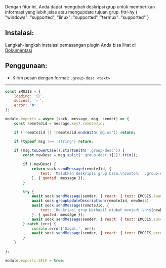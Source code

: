 <title>Group Description Change</title>
<desc>Dengan fitur ini, Anda dapat mengubah deskripsi grup untuk memberikan informasi yang lebih jelas atau mengupdate tujuan grup.</desc>
<github>fitri-hy</github>
<support>
  {
    "windows": "supported",
    "linux": "supported",
    "termux": "supported"
  }
</support>

## Instalasi:
Langkah-langkah instalasi pemasangan plugin Anda bisa lihat di [Dokumentasi](/docs#Plugin)

## Penggunaan:
- Kirim pesan dengan format: `.group-desc <text>`

---

```js
const EMOJIS = {
    loading: '🕒',
    success: '✅',
    error: '❌'
};

module.exports = async (sock, message, msg, sender) => {
    const remoteJid = message.key?.remoteJid;

    if (!remoteJid || !remoteJid.endsWith('@g.us')) return;

    if (typeof msg !== 'string') return;
	
	if (msg.toLowerCase().startsWith('.group-desc')) {
        const newDesc = msg.split('.group-desc')[1]?.trim();

        if (!newDesc) {
            return sock.sendMessage(remoteJid, {
                text: 'Masukkan deskripsi grup baru.\nContoh: `.group-desc Selamat datang di grup kita!`'
            }, { quoted: message });
        }

        try {
            await sock.sendMessage(sender, { react: { text: EMOJIS.loading, key: message.key } });
            await sock.groupUpdateDescription(remoteJid, newDesc);
            await sock.sendMessage(remoteJid, {
                text: `Deskripsi grup berhasil diubah menjadi:\n*${newDesc}*`
            }, { quoted: message });
            await sock.sendMessage(sender, { react: { text: EMOJIS.success, key: message.key } });
        } catch (err) {
            console.error('Gagal:', err);
            await sock.sendMessage(sender, { react: { text: EMOJIS.error, key: message.key } });
        }
    }
	
};

module.exports.SELF = true;
```